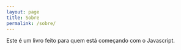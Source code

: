 ```yaml
---
layout: page
title: Sobre
permalink: /sobre/
---
```


Este é um livro feito para quem está começando com o Javascript.
